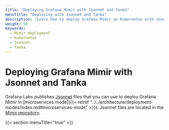```yaml
---
title: "Deploying Grafana Mimir with Jsonnet and Tanka"
menuTitle: "Deploying with Jsonnet and Tanka"
description: "Learn how to deploy Grafana Mimir on Kubernetes with Jsonnet and Tanka."
weight: 50
keywords:
  - Mimir deployment
  - Kubernetes
  - Jsonnet
  - Tanka
---
```


# Deploying Grafana Mimir with Jsonnet and Tanka

Grafana Labs publishes [Jsonnet](https://jsonnet.org/) files that you can use to deploy Grafana Mimir in [microservices mode]({{< relref "../../architecture/deployment-modes/index.md#microservices-mode" >}}).
Jsonnet files are located in the [Mimir repository](https://github.com/grafana/mimir/tree/main/operations/mimir).

{{< section menuTitle="true" >}}
